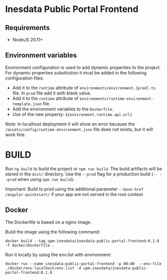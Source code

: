 # Inesdata Public Portal Frontend

## Requirements

- NodeJS 20.11+

## Environment variables

Environment configuration is used to add dynamic properties to the project. For dynamic properties substitution it must be added in the following configuration files:

- Add it to the `runtime` attribute of `environments/environment.[prod].ts` file. In `prod` file add it with blank value.
- Add it to the `runtime` attribute of `environments/runtime-environment-template.json` file.
- Add the environment variables to the `Dockerfile`.
- Use of the new property: `${environment.runtime.api.url}`

Note: In localhost deployment it will show an error because the `/assets/config/runtime-environment.json` file does not exists, but it will work fine.

# BUILD

Run `ng build` to build the project or `npm run build`. The build artifacts will be stored in the `dist/` directory. Use the `--prod` flag for a production build (`-- --prod` when using `npm run build`).

Important: Build to prod using the additional parameter `--base-href /angular-quickstart/` if your app are not served in the root context

## Docker

The Dockerfile is based on a nginx image.

Build the image using the following command:

```
docker build --tag upm-inesdata/inesdata-public-portal-frontend:0.1.0 -f docker/Dockerfile .
```

Run it locally by using the env.list with environment:

```
docker run --name inesdata-public-portal-frontend -p 80:80  --env-file ./docker/env-localhost/env.list -d upm-inesdata/inesdata-public-portal-frontend:0.1.0
```
